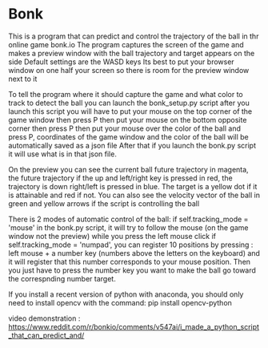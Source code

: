 # Bonk
This is a program that can predict and control the trajectory of the ball in thr online game bonk.io
The program captures the screen of the game and makes a preview window with the ball trajectory and target appears on the side
Default settings are the WASD keys
Its best to put your browser window on one half your screen so there is room for the preview window next to it

To tell the program where it should capture the game and what color to track to detect the ball you can launch the bonk_setup.py script
after you launch this script you will have to put your mouse on the top corner of the game window then press P then put your mouse on the bottom opposite corner then press P 
then put your mouse over the color of the ball and press P, coordinates of the game window and the color of the ball will be automatically saved as a json file 
After that if you launch the bonk.py script it will use what is in that json file.

On the preview you can see the current ball future trajectory in magenta, the future trajectory if the up and left/right key is pressed in red, the trajectory is down right/left is pressed in blue. The target is a yellow dot if it is attainable and red if not.
You can also see the velocity vector of the ball in green and yellow arrows if the script is controlling the ball  

There is 2 modes of automatic control of the ball:
if self.tracking_mode = 'mouse' in the bonk.py script, it will try to follow the mouse (on the game window not the preview) while you press the left mouse click
if self.tracking_mode = 'numpad', you can register 10 positions by pressing : left mouse + a number key (numbers above the letters on the keyboard) and it will register that this number corresponds to your mouse position. 
Then you just have to press the number key you want to make the ball go toward the correspnding number target.  

If you install a recent version of python with anaconda, you should only need to install opencv with the command: pip install opencv-python 

video demonstration : https://www.reddit.com/r/bonkio/comments/v547ai/i_made_a_python_script_that_can_predict_and/
